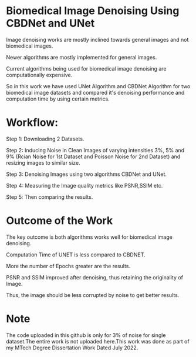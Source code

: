 # Biomedical Image Denoising Using CBDNet and UNet

​Image denoising works are mostly inclined towards general images and not biomedical images.

​Newer algorithms are mostly implemented for general images.

​Current algorithms being used for biomedical image denoising are computationally expensive.

​So in this work we have used UNet Algorithm and CBDNet Algorithm for two biomedical image datasets and compared it's denoising performance and computation time by using certain metrics.


# Workflow:

Step 1: Downloading 2 Datasets.

Step 2: Inducing Noise in Clean Images of varying intensities 3%, 5% and 9% (Rcian Noise for 1st Dataset and Poisson Noise for 2nd Dataset) and resizing images to similar size.

Step 3: Denoising Images using two algorithms CBDNet and UNet.

Step 4: Measuring the Image quality metrics like PSNR,SSIM etc.

Step 5: Then comparing the results.

# Outcome of the Work

The key outcome is both algorithms works well for biomedical image denoising.​

Computation Time of UNET is less compared to CBDNET.​

More the number of Epochs greater are the results.​

PSNR and SSIM improved after denoising, thus retaining the originality of Image. 

Thus, the image should be less corrupted by noise to get better results.

# Note

The code uploaded in this github is only for 3% of noise for single dataset.The entire work is not uploaded here.This work was done as part of my MTech Degree Dissertation Work Dated July 2022.
